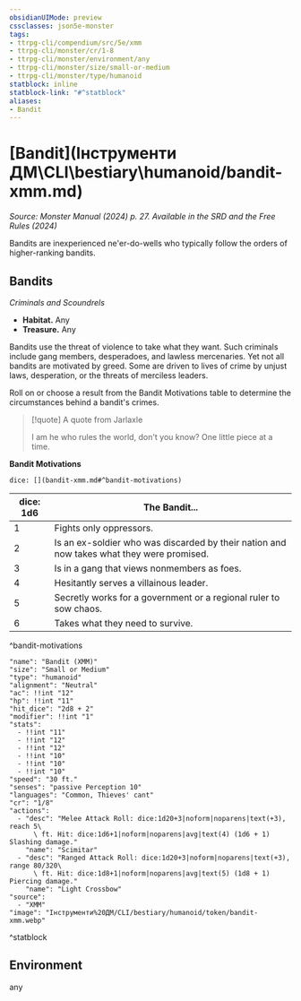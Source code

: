```yaml
---
obsidianUIMode: preview
cssclasses: json5e-monster
tags:
- ttrpg-cli/compendium/src/5e/xmm
- ttrpg-cli/monster/cr/1-8
- ttrpg-cli/monster/environment/any
- ttrpg-cli/monster/size/small-or-medium
- ttrpg-cli/monster/type/humanoid
statblock: inline
statblock-link: "#^statblock"
aliases:
- Bandit
---
```

# [Bandit](Інструменти ДМ\CLI\bestiary\humanoid/bandit-xmm.md)
*Source: Monster Manual (2024) p. 27. Available in the <span title='Systems Reference Document (5.2)'>SRD</span> and the Free Rules (2024)*  

Bandits are inexperienced ne'er-do-wells who typically follow the orders of higher-ranking bandits.

## Bandits

*Criminals and Scoundrels*

- **Habitat.** Any  
- **Treasure.** Any  

Bandits use the threat of violence to take what they want. Such criminals include gang members, desperadoes, and lawless mercenaries. Yet not all bandits are motivated by greed. Some are driven to lives of crime by unjust laws, desperation, or the threats of merciless leaders.

Roll on or choose a result from the Bandit Motivations table to determine the circumstances behind a bandit's crimes.

> [!quote] A quote from Jarlaxle  
> 
> I am he who rules the world, don't you know? One little piece at a time.

**Bandit Motivations**

`dice: [](bandit-xmm.md#^bandit-motivations)`

| dice: 1d6 | The Bandit... |
|-----------|---------------|
| 1 | Fights only oppressors. |
| 2 | Is an ex-soldier who was discarded by their nation and now takes what they were promised. |
| 3 | Is in a gang that views nonmembers as foes. |
| 4 | Hesitantly serves a villainous leader. |
| 5 | Secretly works for a government or a regional ruler to sow chaos. |
| 6 | Takes what they need to survive. |
^bandit-motivations

```statblock
"name": "Bandit (XMM)"
"size": "Small or Medium"
"type": "humanoid"
"alignment": "Neutral"
"ac": !!int "12"
"hp": !!int "11"
"hit_dice": "2d8 + 2"
"modifier": !!int "1"
"stats":
  - !!int "11"
  - !!int "12"
  - !!int "12"
  - !!int "10"
  - !!int "10"
  - !!int "10"
"speed": "30 ft."
"senses": "passive Perception 10"
"languages": "Common, Thieves' cant"
"cr": "1/8"
"actions":
  - "desc": "Melee Attack Roll: dice:1d20+3|noform|noparens|text(+3), reach 5\
      \ ft. Hit: dice:1d6+1|noform|noparens|avg|text(4) (1d6 + 1) Slashing damage."
    "name": "Scimitar"
  - "desc": "Ranged Attack Roll: dice:1d20+3|noform|noparens|text(+3), range 80/320\
      \ ft. Hit: dice:1d8+1|noform|noparens|avg|text(5) (1d8 + 1) Piercing damage."
    "name": "Light Crossbow"
"source":
  - "XMM"
"image": "Інструменти%20ДМ/CLI/bestiary/humanoid/token/bandit-xmm.webp"
```
^statblock

## Environment

any